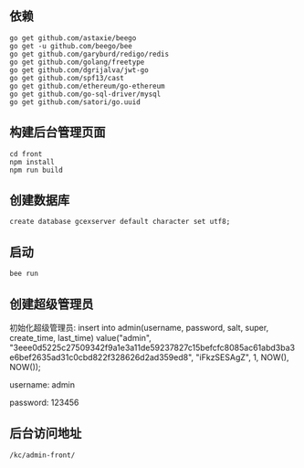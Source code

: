 ## 依赖

    go get github.com/astaxie/beego
    go get -u github.com/beego/bee
    go get github.com/garyburd/redigo/redis
    go get github.com/golang/freetype
    go get github.com/dgrijalva/jwt-go
    go get github.com/spf13/cast
    go get github.com/ethereum/go-ethereum
    go get github.com/go-sql-driver/mysql
    go get github.com/satori/go.uuid

## 构建后台管理页面

    cd front
    npm install
    npm run build

## 创建数据库
    create database gcexserver default character set utf8;

## 启动

    bee run

## 创建超级管理员

初始化超级管理员:
    insert into admin(username, password, salt, super, create_time, last_time) value("admin", "3eee0d5225c27509342f9a1e3a11de59237827c15befcfc8085ac61abd3ba3e6bef2635ad31c0cbd822f328626d2ad359ed8", "iFkzSESAgZ", 1, NOW(), NOW());

username: admin

password: 123456

## 后台访问地址

    /kc/admin-front/
